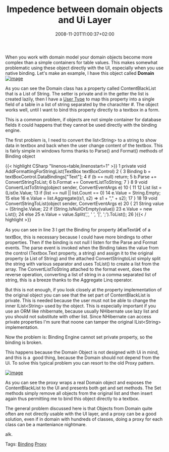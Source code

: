 ﻿---
title: "Impedence between domain objects and Ui Layer"
description: ""
date: 2008-11-20T11:00:37+02:00
draft: false
tags: [NET framework,Software Architecture]
categories: [NET framework,Software Architecture]
---
When you work with domain model your domain objects become more complex than a simple containers for table values. This makes somewhat problematic using these object directly with the UI, especially when you use native binding. Let's make an example, I have this object called  **Domain** [![image](https://www.codewrecks.com/blog/wp-content/uploads/2008/11/image-thumb10.png "image")](https://www.codewrecks.com/blog/wp-content/uploads/2008/11/image10.png)

As you can see the Domain class has a property called ContentBlackList that is a List of String. The setter is private and in the getter the list is created lazily, then I have a [User Type](http://www.codewrecks.com/blog/index.php/2008/10/21/some-details-on-older-post-about-usertype/) to map this property into a single field of a table in a list of string separated by the charachter #. The object works well, until I want to bind this property directly to a textbox in a form.

This is a common problem, if objects are not simple container for database fields it could happens that they cannot be used directly with the binding engine.

The first problem is, I need to convert the list&lt;String&gt; to a string to show data in textbox and back when the user change content of the textbox. This is fairly simple in windows forms thanks to Parse() and Format() methods of Binding object

{{< highlight CSharp "linenos=table,linenostart=1" >}}
 1 private void AddFormattingForStringList(TextBox textBoxControl)
 2         {
 3             Binding b = textBoxControl.DataBindings["Text"];
 4             if (b == null) return;
 5             b.Parse += ConvertStringToList;
 6             b.Format += ConvertListToString;
 7         }
 8 
 9         void ConvertListToString(object sender, ConvertEventArgs e)
10         {
11 
12             List<String> list = (List<String>)e.Value;
13             if (list == null || list.Count == 0)
14                 e.Value = String.Empty;
15             else
16                 e.Value = list.Aggregate((s1, s2) => s1 + "," + s2);
17         }
18 
19         void ConvertStringToList(object sender, ConvertEventArgs e)
20         {
21             String value = (String)e.Value;
22             if (String.IsNullOrEmpty(value))
23                 e.Value = new List<String>();
24             else
25                 e.Value = value.Split(',', ' ', '|', ';').ToList();
26         }{{< / highlight >}}

<!-- Code inserted with Steve Dunn's Windows Live Writer Code Formatter Plugin.  http://dunnhq.com -->

As you can see in line 3 I get the Binding for property â€œTextâ€ of a textBox, this is necessary because I could have more bindings to other properties. Then if the binding is not null I listen for the Parse and Format events. The parse event is invoked when the Binding takes the value from the control (Textbox.Text property, a string) and assign it to the original property (a List of String) and the attached ConvertStringtoList simply split the string with various separator and uses ToList() to create a list from the array. The ConvertListToString attached to the format event, does the reverse operation, converting a list of string in a comma separated list of string, this is a breeze thanks to the Aggregate Linq operator.

But this is not enough, if you look closely at the property implementation of the original object you can see that the set part of ContentBlackList is private. This is needed because the user must not be able to change the inner IList&lt;String&gt; used by the object. This is especially important if you use an ORM like nhibernate, because usually NHibernate use lazy list and you should not substitute with other list. Since NHibernate can access private properties I'm sure that noone can tamper the original IList&lt;String&gt; implementation.

Now the problem is: Binding Engine cannot set private property, so the binding is broken.

This happens because the Domain Object is not designed with Ui in mind, and this is a  good thing, because the Domain should not depend from the Ui. To solve this typical problem you can resort to the old Proxy pattern.

[![image](https://www.codewrecks.com/blog/wp-content/uploads/2008/11/image-thumb11.png "image")](https://www.codewrecks.com/blog/wp-content/uploads/2008/11/image11.png)

As you can see the proxy wraps a real Domain object and exposes the ContentBlackList to the UI and presents both get and set methods. The Set methods simply remove all objects from the original list and then insert again thus permitting me to bind this object directly to a textbox.

The general problem discussed here is that Objects from Domain quite often are not directly usable with the UI layer, and a proxy can be a good solution, even if in domain with hundreds of classes, doing a proxy for each class can be a manteniance nightmare.

alk.

Tags: [Binding](http://technorati.com/tag/Binding) [Proxy](http://technorati.com/tag/Proxy)
